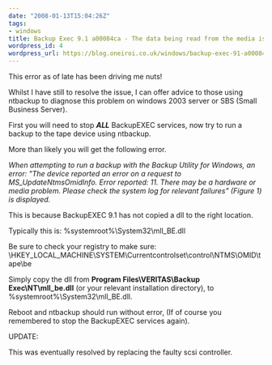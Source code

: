 ```yaml
---
date: "2008-01-13T15:04:26Z"
tags:
- windows
title: Backup Exec 9.1 a00084ca - The data being read from the media is inconsistent
wordpress_id: 4
wordpress_url: https://blog.oneiroi.co.uk/windows/backup-exec-91-a00084ca-the-data-being-read-from-the-media-is-inconsistent
---
```

This error as of late has been driving me nuts!

Whilst I have still to resolve the issue, I can offer advice to those using ntbackup to diagnose this problem on windows 2003 server or SBS (Small Business Server).

First you will need to stop <strong>_ALL_</strong> BackupEXEC services, now try to run a backup to the tape device using ntbackup.

More than likely you will get the following error.

<em>When attempting to run a backup with the Backup Utility for Windows, an error: "The device reported an error on a request to MS_UpdateNtmsOmidInfo. Error reported: 11. There may be a hardware or media problem. Please check the system log for relevant failures" (Figure 1) is displayed.</em>

This is because BackupEXEC 9.1 has not copied a dll to the right location.

Typically this is: %systemroot%\System32\mll_BE.dll

Be sure to check your registry to make sure: \\HKEY_LOCAL_MACHINE\SYSTEM\Currentcontrolset\control\NTMS\OMID\tape\be

Simply copy the dll from <strong>Program Files\VERITAS\Backup Exec\NT\mll_be.dll</strong> (or your relevant installation directory), to %systemroot%\System32\mll_BE.dll.

Reboot and ntbackup should run without error, (If of course you remembered to stop the BackupEXEC services again).

UPDATE:

This was eventually resolved by replacing the faulty scsi controller.

